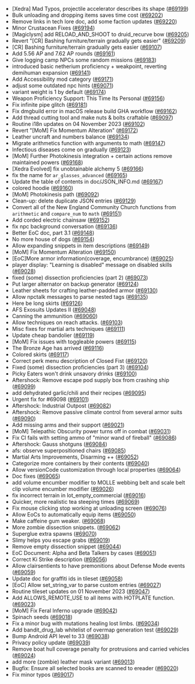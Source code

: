 * [Xedra] Mad Typos, projectile accelerator describes its shape ([#69199](https://github.com/CleverRaven/Cataclysm-DDA/pull/69199))
* Bulk unloading and dropping items saves time cost ([#69202](https://github.com/CleverRaven/Cataclysm-DDA/pull/69202))
* Remove links in tech lore doc, add some faction updates ([#69220](https://github.com/CleverRaven/Cataclysm-DDA/pull/69220))
* Minor Crustacean Fixes ([#69194](https://github.com/CleverRaven/Cataclysm-DDA/pull/69194))
* [Magiclysm] add RELOAD_AND_SHOOT to druid_recurve bow ([#69205](https://github.com/CleverRaven/Cataclysm-DDA/pull/69205))
* Revert "[CR] Bashing furniture/terrain gradually gets easier" ([#69209](https://github.com/CleverRaven/Cataclysm-DDA/pull/69209))
* [CR] Bashing furniture/terrain gradually gets easier ([#69107](https://github.com/CleverRaven/Cataclysm-DDA/pull/69107))
* Add 5.56 AP and 7.62 AP rounds ([#69161](https://github.com/CleverRaven/Cataclysm-DDA/pull/69161))
* Give logging camp NPCs some random missions ([#69183](https://github.com/CleverRaven/Cataclysm-DDA/pull/69183))
* introduced basic netherium proficiency + weakpoint, reverting demihuman expansion ([#69141](https://github.com/CleverRaven/Cataclysm-DDA/pull/69141))
* Add Accessibility mod category ([#69171](https://github.com/CleverRaven/Cataclysm-DDA/pull/69171))
* adjust some outdated npc hints ([#69071](https://github.com/CleverRaven/Cataclysm-DDA/pull/69071))
* variant weight is 1 by default ([#69174](https://github.com/CleverRaven/Cataclysm-DDA/pull/69174))
* Weapon Proficiency Support: This Time Its Personal ([#69156](https://github.com/CleverRaven/Cataclysm-DDA/pull/69156))
* Fix infinite pipe glitch ([#69181](https://github.com/CleverRaven/Cataclysm-DDA/pull/69181))
* Fix dmgbuild error in macOS release build GHA workflow ([#69162](https://github.com/CleverRaven/Cataclysm-DDA/pull/69162))
* Add thread cutting tool and make nuts & bolts craftable ([#69097](https://github.com/CleverRaven/Cataclysm-DDA/pull/69097))
* Routine i18n updates on 04 November 2023 ([#69102](https://github.com/CleverRaven/Cataclysm-DDA/pull/69102))
* Revert "[MoM] Fix Momentum Alteration" ([#69172](https://github.com/CleverRaven/Cataclysm-DDA/pull/69172))
* Leather uncraft and numbers balance ([#69134](https://github.com/CleverRaven/Cataclysm-DDA/pull/69134))
* Migrate arithmetics function with arguments to math ([#69147](https://github.com/CleverRaven/Cataclysm-DDA/pull/69147))
* Infectious diseases come on gradually ([#69123](https://github.com/CleverRaven/Cataclysm-DDA/pull/69123))
* [MoM] Further Photokinesis integration + certain actions remove maintained powers ([#69168](https://github.com/CleverRaven/Cataclysm-DDA/pull/69168))
* [Xedra Evolved] fix unobtainable alchemy 5 ([#69166](https://github.com/CleverRaven/Cataclysm-DDA/pull/69166))
* fix the name for `ar_glasses_advanced` ([#69165](https://github.com/CleverRaven/Cataclysm-DDA/pull/69165))
* Update the table of contents in doc/JSON_INFO.md ([#69167](https://github.com/CleverRaven/Cataclysm-DDA/pull/69167))
* colored hoodie ([#69160](https://github.com/CleverRaven/Cataclysm-DDA/pull/69160))
* [MoM] Photokinesis path ([#69092](https://github.com/CleverRaven/Cataclysm-DDA/pull/69092))
* Clean-up: delete duplicate JSON entries ([#69129](https://github.com/CleverRaven/Cataclysm-DDA/pull/69129))
* Convert all of the New England Community Church functions from `arithmetic` and `compare_num` to `math` ([#69151](https://github.com/CleverRaven/Cataclysm-DDA/pull/69151))
* Add corded electric chainsaw ([#69152](https://github.com/CleverRaven/Cataclysm-DDA/pull/69152))
* fix npc background conversation ([#69136](https://github.com/CleverRaven/Cataclysm-DDA/pull/69136))
* Better EoC doc, part 3.1 ([#69148](https://github.com/CleverRaven/Cataclysm-DDA/pull/69148))
* No more house of dogs ([#69154](https://github.com/CleverRaven/Cataclysm-DDA/pull/69154))
* Allow expanding snippets in item descriptions ([#69149](https://github.com/CleverRaven/Cataclysm-DDA/pull/69149))
* [MoM] Fix Momentum Alteration ([#69150](https://github.com/CleverRaven/Cataclysm-DDA/pull/69150))
* [EoC]More armor information(coverage, encumbrance) ([#69025](https://github.com/CleverRaven/Cataclysm-DDA/pull/69025))
* player display: "Learning is disabled" message on disabled skills ([#69028](https://github.com/CleverRaven/Cataclysm-DDA/pull/69028))
* fixed (some) dissection proficiencies (part 2) ([#69073](https://github.com/CleverRaven/Cataclysm-DDA/pull/69073))
* Put larger alternator on backup generator ([#69124](https://github.com/CleverRaven/Cataclysm-DDA/pull/69124))
* Leather sheets for crafting leather-padded armor ([#69130](https://github.com/CleverRaven/Cataclysm-DDA/pull/69130))
* Allow npctalk messages to parse nested tags ([#69135](https://github.com/CleverRaven/Cataclysm-DDA/pull/69135))
* Here be long skirts ([#69126](https://github.com/CleverRaven/Cataclysm-DDA/pull/69126))
* AFS Exosuits Updates II ([#69048](https://github.com/CleverRaven/Cataclysm-DDA/pull/69048))
* Canning the ammunition ([#69060](https://github.com/CleverRaven/Cataclysm-DDA/pull/69060))
* Allow techniques on reach attacks. ([#69103](https://github.com/CleverRaven/Cataclysm-DDA/pull/69103))
* Misc fixes for martial arts techniques ([#69111](https://github.com/CleverRaven/Cataclysm-DDA/pull/69111))
* Update cheap bandolier ([#69119](https://github.com/CleverRaven/Cataclysm-DDA/pull/69119))
* [MoM] Fix issues with toggleable powers ([#69115](https://github.com/CleverRaven/Cataclysm-DDA/pull/69115))
* The Bronze Age has arrived ([#69116](https://github.com/CleverRaven/Cataclysm-DDA/pull/69116))
* Colored skirts ([#69117](https://github.com/CleverRaven/Cataclysm-DDA/pull/69117))
* Correct perk menu description of Closed Fist ([#69120](https://github.com/CleverRaven/Cataclysm-DDA/pull/69120))
* Fixed (some) dissection proficiencies (part 3) ([#69104](https://github.com/CleverRaven/Cataclysm-DDA/pull/69104))
* Picky Eaters won't drink unsavory drinks ([#69100](https://github.com/CleverRaven/Cataclysm-DDA/pull/69100))
* Aftershock: Remove escape pod supply box from crashing ship ([#69099](https://github.com/CleverRaven/Cataclysm-DDA/pull/69099))
* add dehydrated garlic/chili and their recipes ([#69095](https://github.com/CleverRaven/Cataclysm-DDA/pull/69095))
* Urgent fix for #69098 ([#69101](https://github.com/CleverRaven/Cataclysm-DDA/pull/69101))
* Aftershock: Industrial Outpost ([#69082](https://github.com/CleverRaven/Cataclysm-DDA/pull/69082))
* Aftershock: Remove passive climate control from several armor suits ([#69090](https://github.com/CleverRaven/Cataclysm-DDA/pull/69090))
* Add missing arms and their support ([#69021](https://github.com/CleverRaven/Cataclysm-DDA/pull/69021))
* [MoM] Telepathic Obscurity power turns off in combat ([#69031](https://github.com/CleverRaven/Cataclysm-DDA/pull/69031))
* Fix Cl fails with setting ammo of "minor wand of fireball" ([#69086](https://github.com/CleverRaven/Cataclysm-DDA/pull/69086))
* Aftershock: Gauss shotguns ([#69084](https://github.com/CleverRaven/Cataclysm-DDA/pull/69084))
* afs: observe superpositioned chairs ([#69085](https://github.com/CleverRaven/Cataclysm-DDA/pull/69085))
* Martial Arts Improvements, Disarming ++ ([#69052](https://github.com/CleverRaven/Cataclysm-DDA/pull/69052))
* Categorize more containers by their contents ([#69040](https://github.com/CleverRaven/Cataclysm-DDA/pull/69040))
* Allow versionCode customization through local properties ([#69064](https://github.com/CleverRaven/Cataclysm-DDA/pull/69064))
* Doc fixes ([#69065](https://github.com/CleverRaven/Cataclysm-DDA/pull/69065))
* add volume encumber modifier to MOLLE webbing belt and scale belt clip volume encumber modifier ([#69026](https://github.com/CleverRaven/Cataclysm-DDA/pull/69026))
* fix incorrect terrain in lot_empty_commercial ([#69016](https://github.com/CleverRaven/Cataclysm-DDA/pull/69016))
* Quicker, more realistic tea steeping times ([#69069](https://github.com/CleverRaven/Cataclysm-DDA/pull/69069))
* Fix mouse clicking stop working at unloading screen ([#69076](https://github.com/CleverRaven/Cataclysm-DDA/pull/69076))
* Allow EoCs to automatically equip items ([#69050](https://github.com/CleverRaven/Cataclysm-DDA/pull/69050))
* Make caffeine gum weaker. ([#69068](https://github.com/CleverRaven/Cataclysm-DDA/pull/69068))
* More zombie dissection snippets. ([#69062](https://github.com/CleverRaven/Cataclysm-DDA/pull/69062))
* Superglue extra spawns ([#69070](https://github.com/CleverRaven/Cataclysm-DDA/pull/69070))
* Slimy helps you escape grabs ([#69019](https://github.com/CleverRaven/Cataclysm-DDA/pull/69019))
* Remove empty dissection snippet ([#69044](https://github.com/CleverRaven/Cataclysm-DDA/pull/69044))
* EoC Document: Alpha and Beta Talkers by cases ([#69051](https://github.com/CleverRaven/Cataclysm-DDA/pull/69051))
* Correct Ki Strike description ([#69056](https://github.com/CleverRaven/Cataclysm-DDA/pull/69056))
* Allow clairsentients to have premonitions about Defense Mode events ([#69059](https://github.com/CleverRaven/Cataclysm-DDA/pull/69059))
* Update doc for graffiti ids in tileset ([#69058](https://github.com/CleverRaven/Cataclysm-DDA/pull/69058))
* [EoC] Allow set_string_var to parse custom entries ([#69027](https://github.com/CleverRaven/Cataclysm-DDA/pull/69027))
* Routine tileset updates on 01 November 2023 ([#69047](https://github.com/CleverRaven/Cataclysm-DDA/pull/69047))
* Add ALLOWS_REMOTE_USE to all items with HOTPLATE function. ([#69023](https://github.com/CleverRaven/Cataclysm-DDA/pull/69023))
* [MoM] Fix Feral Inferno upgrade ([#69042](https://github.com/CleverRaven/Cataclysm-DDA/pull/69042))
* Spinach seeds ([#69018](https://github.com/CleverRaven/Cataclysm-DDA/pull/69018))
* Fix a minor bug with mutations healing lost limbs. ([#69034](https://github.com/CleverRaven/Cataclysm-DDA/pull/69034))
* Add bandit_drug_lab whitelist of overmap generation test ([#69029](https://github.com/CleverRaven/Cataclysm-DDA/pull/69029))
* Bump Android API level to 33 ([#69038](https://github.com/CleverRaven/Cataclysm-DDA/pull/69038))
* Privacy policy update ([#69039](https://github.com/CleverRaven/Cataclysm-DDA/pull/69039))
* Remove boat hull coverage penalty for protrusions and carried vehicles ([#69024](https://github.com/CleverRaven/Cataclysm-DDA/pull/69024))
* add more (zombie) leather mask variant ([#69013](https://github.com/CleverRaven/Cataclysm-DDA/pull/69013))
* Bugfix: Ensure all selected books are scanned to ereader ([#69020](https://github.com/CleverRaven/Cataclysm-DDA/pull/69020))
* Fix minor typos ([#69017](https://github.com/CleverRaven/Cataclysm-DDA/pull/69017))
